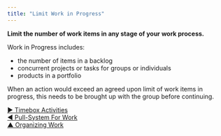 ```yaml
---
title: "Limit Work in Progress"
---
```



**Limit the number of work items in any stage of your work process.**

Work in Progress includes:

-   the number of items in a backlog
-   concurrent projects or tasks for groups or individuals
-   products in a portfolio

When an action would exceed an agreed upon limit of work items in progress, this needs to be brought up with the group before continuing.



[&#9654; Timebox Activities](timebox-activities.html)<br/>[&#9664; Pull-System For Work](pull-system-for-work.html)<br/>[&#9650; Organizing Work](organizing-work.html)

